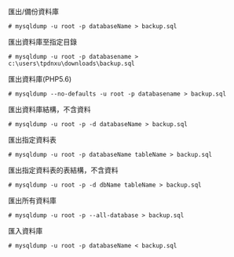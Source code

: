 匯出/備份資料庫
```
# mysqldump -u root -p databaseName > backup.sql
```

匯出資料庫至指定目錄
```
# mysqldump -u root -p databasename > c:\users\tpdnxu\downloads\backup.sql
```

匯出資料庫(PHP5.6)
```
# mysqldump --no-defaults -u root -p databasename > backup.sql
```

匯出資料庫結構，不含資料
```
# mysqldump -u root -p -d databaseName > backup.sql
```

匯出指定資料表
```
# mysqldump -u root -p databaseName tableName > backup.sql
```

匯出指定資料表的表結構，不含資料
```
# mysqldump -u root -p -d dbName tableName > backup.sql
```

匯出所有資料庫
```
# mysqldump -u root -p --all-database > backup.sql
```

匯入資料庫
```
# mysqldump -u root -p databaseName < backup.sql
```